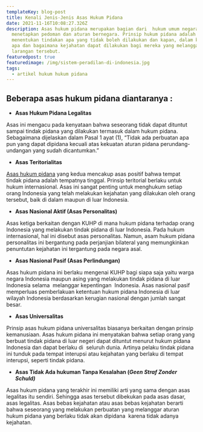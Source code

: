 ```yaml
---
templateKey: blog-post
title: Kenali Jenis-Jenis Asas Hukum Pidana
date: 2021-11-16T10:08:27.326Z
description: Asas hukum pidana merupakan bagian dari  hukum umum negara yang
  menetapkan pedoman dan aturan bernegara. Prinsip hukum pidana adalah
  menentukan tindakan apa yang tidak boleh dilakukan dan kapan, dalam keadaan
  apa dan bagaimana kejahatan dapat dilakukan bagi mereka yang melanggar
  larangan tersebut.
featuredpost: true
featuredimage: /img/sistem-peradilan-di-indonesia.jpg
tags:
  - artikel hukum hukum pidana
---
```

<!--StartFragment-->

## Beberapa asas hukum pidana diantaranya :

* **Asas Hukum Pidana Legalitas**

Asas ini mengacu pada kenyataan bahwa seseorang tidak dapat dituntut sampai tindak pidana yang dilakukan termasuk dalam hukum pidana. Sebagaimana dijelaskan dalam Pasal 1 ayat (1), “Tidak ada perbuatan apa pun yang dapat dipidana kecuali atas kekuatan aturan pidana perundang-undangan yang sudah dicantumkan.”

* **Asas Teritorialitas**

[Asas hukum pidana](https://heylawedu.id/blog/mengenal-asas-asas-yang-berlaku-dalam-hukum-pidana) yang kedua mencakup asas positif bahwa tempat tindak pidana adalah tempatnya tinggal. Prinsip teritorial berlaku untuk hukum internasional. Asas ini sangat penting untuk menghukum setiap orang Indonesia yang telah melakukan kejahatan yang dilakukan oleh orang tersebut, baik di dalam maupun di luar Indonesia.

* **Asas Nasional Aktif (Asas Personalitas)**

Asas ketiga berkaitan dengan KUHP di mana hukum pidana terhadap orang Indonesia yang melakukan tindak pidana di luar Indonesia. Pada hukum internasional, hal ini disebut asas personalitas. Namun, asam hukum pidana personalitas ini bergantung pada perjanjian bilateral yang memungkinkan penuntutan kejahatan ini tergantung pada negara asal.

* **Asas Nasional Pasif (Asas Perlindungan)**

Asas hukum pidana ini berlaku mengenai KUHP bagi siapa saja yaitu warga negara Indonesia maupun asing yang melakukan tindak pidana di luar Indonesia selama  melanggar kepentingan  Indonesia. Asas nasional pasif memperluas pemberlakuan ketentuan hukum pidana Indonesia di luar wilayah Indonesia berdasarkan kerugian nasional dengan jumlah sangat besar.

* **Asas Universalitas**

Prinsip asas hukum pidana universalitas biasanya berkaitan dengan prinsip kemanusiaan. Asas hukum pidana ini menyatakan bahwa setiap orang yang berbuat tindak pidana di luar negeri dapat dituntut menurut hukum pidana Indonesia dan dapat berlaku di  seluruh dunia. Artinya pelaku tindak pidana ini tunduk pada tempat interupsi atau kejahatan yang berlaku di tempat interupsi, seperti tindak pidana.

* **Asas Tidak Ada hukuman Tanpa Kesalahan (*Geen Straf Zonder Schuld)***

Asas hukum pidana yang terakhir ini memiliki arti yang sama dengan asas legalitas itu sendiri. Sehingga asas tersebut dibekukan pada asas dasar, asas legalitas. Asas bebas kejahatan atau asas bebas kejahatan berarti bahwa seseorang yang melakukan perbuatan yang melanggar aturan hukum pidana yang berlaku tidak akan dipidana  karena tidak adanya kejahatan.

<!--EndFragment-->